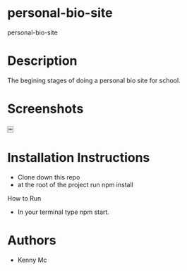 # personal-bio-site
personal-bio-site


# Description
The begining stages of doing a personal bio site for school.

# Screenshots
￼

# Installation Instructions
* Clone down this repo
* at the root of the project run npm install

How to Run
* In your terminal type npm start.

# Authors
* Kenny Mc
